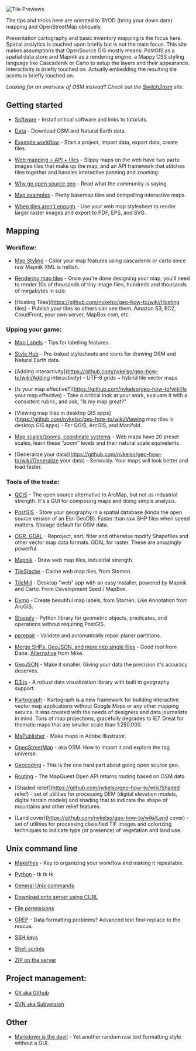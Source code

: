 ![Tile Previews](https://github.com/nvkelso/geo-how-to/raw/master/images/tile_providers_preview.png)

The tips and tricks here are oriented to BYOD (bring your down data) mapping and OpenStreetMap obliquely.

Presentation cartography and basic inventory mapping is the focus here. Spatial analytics is touched upon briefly but is not the main focus. This site makes assumptions that OpenSource GIS mostly means: PostGIS as a spatial data store and Mapnik as a rendering engine, a Mappy CSS styling language like Cascadenik or Carto to setup the layers and their appearance. Interactivity is briefly touched on. Actually embedding the resulting tile assets is briefly touched on.

_Looking for an overview of OSM instead? Check out the [Switch2osm](http://switch2osm.org/) site._


## Getting started

* [Software](https://github.com/nvkelso/geo-how-to/wiki/Getting-started:-SOFTWARE) - Install critical software and links to tutorials.

* [Data](https://github.com/nvkelso/geo-how-to/wiki/Getting-started:-DATA) - Download OSM and Natural Earth data.

* [Example workflow](https://github.com/nvkelso/geo-how-to/wiki/Getting-started:-WORKFLOW) - Start a project, import data, export data, create tiles.

* [Web mapping = API + tiles](https://github.com/nvkelso/geo-how-to/wiki/Getting-started:-OVERVIEW) - Slippy maps on the web have two parts: images tiles that make up the map, and an API framework that stitches tiles together and handles interactive panning and zooming.

* [Why go open source geo](https://github.com/nvkelso/geo-how-to/wiki/Why-go-open-source-geo) - Read what the community is saying.

* [Map examples](https://github.com/nvkelso/geo-how-to/wiki/Map-examples) - Pretty basemap tiles and compelling interactive maps.

* [When tiles aren't enough](https://github.com/nvkelso/geo-how-to/wiki/Print-and-big-map-images) - Use your web map stylesheet to render larger raster images and export to PDF, EPS, and SVG.


## Mapping

### Workflow:

* [Map Styling](https://github.com/nvkelso/geo-how-to/wiki/Map-Styling-in-cascadenik,-carto) - Color your map features using cascadenik or carto since raw Mapnik XML is hellish.

* [Rendering map tiles](https://github.com/nvkelso/geo-how-to/wiki/Rendering-map-tiles) - Once you're done designing your map, you'll need to render 10s of thousands of tiny image files, hundreds and thousands of megabytes in size.

* [Hosting Tiles](https://github.com/nvkelso/geo-how-to/wiki/Hosting tiles) - Publish your tiles so others can see them. Amazon S3, EC2, CloudFront, your own server, MapBox.com, etc.


### Upping your game:

* [Map Labels](https://github.com/nvkelso/geo-how-to/wiki/Labels) - Tips for labeling features. 

* [Style Hub](https://github.com/nvkelso/geo-how-to/wiki/Style-Hub) - Pre-baked stylesheets and icons for drawing OSM and Natural Earth data.

* [Adding interactivity](https://github.com/nvkelso/geo-how-to/wiki/Adding interactivity) - UTF-8 grids + hybrid tile vector maps

* [Is your map effective?](https://github.com/nvkelso/geo-how-to/wiki/Is your map effective) - Take a critical look at your work, evaluate it with a consistent rubric, and ask, "Is my map great?"

* [Viewing map tiles in desktop GIS apps](https://github.com/nvkelso/geo-how-to/wiki/Viewing map tiles in desktop GIS apps) - For QGIS, ArcGIS, and Manifold.

* [Map scales/zooms, coordinate systems](https://github.com/nvkelso/geo-how-to/wiki/Map-scales---zooms) - Web maps have 20 preset scales, learn these “zoom” levels and their natural scale equivelents.

* [Generalize your data](https://github.com/nvkelso/geo-how-to/wiki/Generalize your data) - Seriously. Your maps will look better and load faster.


### Tools of the trade:

* [QGIS](https://github.com/nvkelso/geo-how-to/wiki/QGIS) - The open source alternative to ArcMap, but not as industrial strength. It's a GUI for composing maps and doing simple analysis.

* [PostGIS](https://github.com/nvkelso/geo-how-to/wiki/PostGIS) - Store your geography in a spatial database (kinda the open source version of an Esri GeoDB). Faster than raw SHP files when speed matters. Storage default for OSM data.

* [OGR, GDAL](https://github.com/nvkelso/geo-how-to/wiki/OGR-to-reproject,-modify-Shapefiles) - Reproject, sort, filter and otherwise modify Shapefiles and other vector map data formats. GDAL for raster. These are amazingly powerful.

* [Mapnik](https://github.com/nvkelso/geo-how-to/wiki/Mapnik) - Draw web map tiles, industrial strength.

* [TileStache](https://github.com/nvkelso/geo-how-to/wiki/TileStache) - Cache web map tiles, from Stamen.

* [TileMill](http://mapbox.com/tilemill/) - Desktop "web" app with an easy installer, powered by Mapnik and Carto. From Development Seed / MapBox.

* [Dymo](https://github.com/nvkelso/geo-how-to/wiki/Dymo) - Create beautiful map labels, from Stamen. Like Annotation from ArcGIS.

* [Shapely](https://github.com/nvkelso/geo-how-to/wiki/Shapely) - Python library for geometric objects, predicates, and operations without requiring PostGIS.

* [pprepair](http://tudelft-gist.github.com/pprepair/) - Validate and automatically repair planar partitions.

* [Merge SHPs, GeoJSON, and more into single files](https://gist.github.com/3759113) - Good tool from Dane. [Alternative](https://gist.github.com/3759608) from Mike.

* [GeoJSON](https://github.com/nvkelso/geo-how-to/wiki/GeoJSON) - Make it smaller. Giving your data the precision it's accuracy deserves.

* [D3.js](http://www.smartjava.org/content/using-d3js-visualize-gis) - A robust data visualization library with built in geography support.

* [Kartograph](http://kartograph.org/) - Kartograph is a new framework for building interactive vector map applications without Google Maps or any other mapping service. It was created with the needs of designers and data journalists in mind. Tons of map projections, gracefully degrades to IE7. Great for thematic maps that are smaller scale than 1:250,000.

* [MaPublisher](https://github.com/nvkelso/geo-how-to/wiki/MaPublisher) - Make maps in Adobe Illustrator.

* [OpenStreetMap](https://github.com/nvkelso/geo-how-to/wiki/OpenStreetMap) - aka OSM. How to import it and explore the tag universe.

* [Geocoding](https://github.com/nvkelso/geo-how-to/wiki/Geocoding) - This is the one hard part about going open source geo.

* [Routing](https://github.com/nvkelso/geo-how-to/wiki/Routing) - The MapQuest Open API returns routing based on OSM data

* [Shaded relief](https://github.com/nvkelso/geo-how-to/wiki/Shaded relief) - set of utilities for processing DEM (digital elevation models, digital terrain models) and shading that to indicate the shape of mountains and other relief features. 

* [Land cover](https://github.com/nvkelso/geo-how-to/wiki/Land cover) - set of utilities for processing classified TIF images and colorizing techniques to indicate type (or presence) of vegetation and land use.


## Unix command line

* [Makefiles](https://github.com/nvkelso/geo-how-to/wiki/Make-files) - Key to organizing your workflow and making it repeatable.

* [Python](https://github.com/nvkelso/geo-how-to/wiki/Python) - tk tk tk

* [General Unix commands](https://github.com/nvkelso/geo-how-to/wiki/Unix-commands)

* [Download onto server using CURL](https://github.com/nvkelso/geo-how-to/wiki/Download-onto-server-using-CURL)

* [File permissions](https://github.com/nvkelso/geo-how-to/wiki/File-permissions)

* [GREP](https://github.com/nvkelso/geo-how-to/wiki/GREP) - Data formatting problems? Advanced text find-replace to the rescue.

* [SSH keys](https://github.com/nvkelso/geo-how-to/wiki/SSH-keys)

* [Shell scripts](https://github.com/nvkelso/geo-how-to/wiki/Shell-scripts)

* [ZIP on the server](https://github.com/nvkelso/geo-how-to/wiki/ZIP-on-the-server)

## Project management:

* [Git aka Github](https://github.com/nvkelso/geo-how-to/wiki/Github)

* [SVN aka Subversion](https://github.com/nvkelso/geo-how-to/wiki/SVN-aka-Subversion)


## Other

* [Markdown is the devil](https://github.com/nvkelso/geo-how-to/wiki/Markdown-is-evil) - Yet another random raw text formatting style without a GUI.
